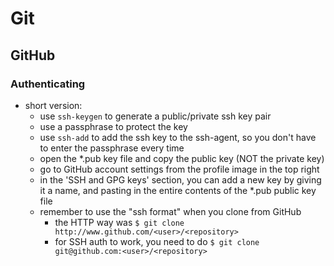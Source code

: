 # Git

## GitHub

### Authenticating
- short version:
    - use `ssh-keygen` to generate a public/private ssh key pair
    - use a passphrase to protect the key
    - use `ssh-add` to add the ssh key to the ssh-agent, so you don't have to enter the passphrase every time
    - open the *.pub key file and copy the public key (NOT the private key)
    - go to GitHub account settings from the profile image in the top right
    - in the 'SSH and GPG keys' section, you can add a new key by giving it a name, and pasting in the entire contents of the *.pub public key file
    - remember to use the "ssh format" when you clone from GitHub
        - the HTTP way was `$ git clone http://www.github.com/<user>/<repository>`
        - for SSH auth to work, you need to do `$ git clone git@github.com:<user>/<repository>`

